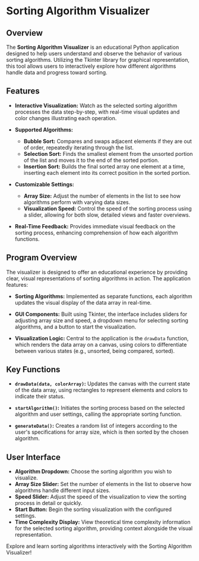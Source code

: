 # Sorting Algorithm Visualizer

## Overview

The **Sorting Algorithm Visualizer** is an educational Python application designed to help users understand and observe the behavior of various sorting algorithms. Utilizing the Tkinter library for graphical representation, this tool allows users to interactively explore how different algorithms handle data and progress toward sorting.

## Features

- **Interactive Visualization:** Watch as the selected sorting algorithm processes the data step-by-step, with real-time visual updates and color changes illustrating each operation.

- **Supported Algorithms:**
  - **Bubble Sort:** Compares and swaps adjacent elements if they are out of order, repeatedly iterating through the list.
  - **Selection Sort:** Finds the smallest element from the unsorted portion of the list and moves it to the end of the sorted portion.
  - **Insertion Sort:** Builds the final sorted array one element at a time, inserting each element into its correct position in the sorted portion.

- **Customizable Settings:**
  - **Array Size:** Adjust the number of elements in the list to see how algorithms perform with varying data sizes.
  - **Visualization Speed:** Control the speed of the sorting process using a slider, allowing for both slow, detailed views and faster overviews.

- **Real-Time Feedback:** Provides immediate visual feedback on the sorting process, enhancing comprehension of how each algorithm functions.

## Program Overview

The visualizer is designed to offer an educational experience by providing clear, visual representations of sorting algorithms in action. The application features:

- **Sorting Algorithms:** Implemented as separate functions, each algorithm updates the visual display of the data array in real-time.

- **GUI Components:** Built using Tkinter, the interface includes sliders for adjusting array size and speed, a dropdown menu for selecting sorting algorithms, and a button to start the visualization. 

- **Visualization Logic:** Central to the application is the `drawData` function, which renders the data array on a canvas, using colors to differentiate between various states (e.g., unsorted, being compared, sorted).

## Key Functions

- **`drawData(data, colorArray)`:** Updates the canvas with the current state of the data array, using rectangles to represent elements and colors to indicate their status.

- **`startAlgorithm()`:** Initiates the sorting process based on the selected algorithm and user settings, calling the appropriate sorting function.

- **`generateData()`:** Creates a random list of integers according to the user's specifications for array size, which is then sorted by the chosen algorithm.

## User Interface

- **Algorithm Dropdown:** Choose the sorting algorithm you wish to visualize.
- **Array Size Slider:** Set the number of elements in the list to observe how algorithms handle different input sizes.
- **Speed Slider:** Adjust the speed of the visualization to view the sorting process in detail or quickly.
- **Start Button:** Begin the sorting visualization with the configured settings.
- **Time Complexity Display:** View theoretical time complexity information for the selected sorting algorithm, providing context alongside the visual representation.

Explore and learn sorting algorithms interactively with the Sorting Algorithm Visualizer!

